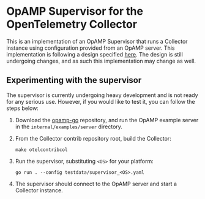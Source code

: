 # OpAMP Supervisor for the OpenTelemetry Collector

This is an implementation of an OpAMP Supervisor that runs a Collector instance using configuration provided from an OpAMP server. This implementation
is following a design specified [here](./specification/README.md).
The design is still undergoing changes, and as such this implementation may change as well.

## Experimenting with the supervisor

The supervisor is currently undergoing heavy development and is not ready for any serious use. However, if you would like to test it, you can follow the steps below:

1. Download the [opamp-go](https://github.com/open-telemetry/opamp-go) repository, and run the OpAMP example server in the `internal/examples/server` directory.
2. From the Collector contrib repository root, build the Collector:

   ```shell
   make otelcontribcol
   ```

3. Run the supervisor, substituting `<OS>` for your platform:

   ```shell
   go run . --config testdata/supervisor_<OS>.yaml
   ```

4. The supervisor should connect to the OpAMP server and start a Collector instance.
